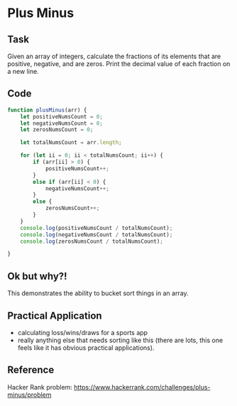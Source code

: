 # Plus Minus

## Task

Given an array of integers, calculate the fractions of its elements that are positive, negative, and are zeros. Print the decimal value of each fraction on a new line.

## Code

```js
function plusMinus(arr) {
	let positiveNumsCount = 0;
	let negativeNumsCount = 0;
	let zerosNumsCount = 0;

	let totalNumsCount = arr.length;

	for (let ii = 0; ii < totalNumsCount; ii++) {
		if (arr[ii] > 0) {
			positiveNumsCount++;
		} 
		else if (arr[ii] < 0) {
			negativeNumsCount++;
		}
		else {
			zerosNumsCount++;
		}
	}
	console.log(positiveNumsCount / totalNumsCount);
	console.log(negativeNumsCount / totalNumsCount);
	console.log(zerosNumsCount / totalNumsCount);

}
```

## Ok but why?!
This demonstrates the ability to bucket sort things in an array. 

## Practical Application
- calculating loss/wins/draws for a sports app
- really anything else that needs sorting like this (there are lots, this one feels like it has obvious practical applications). 

## Reference
Hacker Rank problem: https://www.hackerrank.com/challenges/plus-minus/problem
